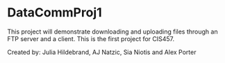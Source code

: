 # DataCommProj1

This project will demonstrate downloading and uploading files through an FTP server and a client. This is the first project for CIS457.

Created by: Julia Hildebrand, AJ Natzic, Sia Niotis and Alex Porter
